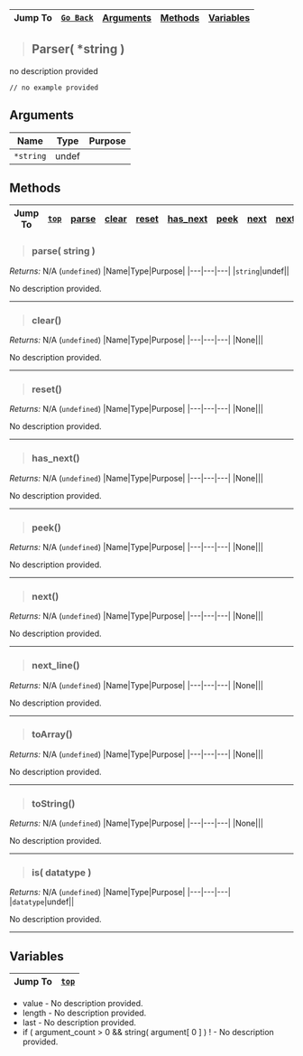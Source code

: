 |Jump To|[`Go Back`]()|[Arguments](#arguments)|[Methods](#methods)|[Variables](#variables)|
|---|---|---|---|---|
>## Parser( *string )
no description provided
```GML
// no example provided
```
## Arguments
|Name|Type|Purpose|
|---|---|---|
|`*string`|undef||
## Methods
|Jump To|[`top`](#)|[parse](#parse-string-)|[clear](#clear)|[reset](#reset)|[has_next](#has_next)|[peek](#peek)|[next](#next)|[next_line](#next_line)|[toArray](#toarray)|[toString](#tostring)|[is](#is-datatype-)|
|---|---|---|---|---|---|---|---|---|---|---|---|
> ### parse( string )
*Returns:* N/A (`undefined`)
|Name|Type|Purpose|
|---|---|---|
|`string`|undef||

No description provided.
***
> ### clear()
*Returns:* N/A (`undefined`)
|Name|Type|Purpose|
|---|---|---|
|None|||

No description provided.
***
> ### reset()
*Returns:* N/A (`undefined`)
|Name|Type|Purpose|
|---|---|---|
|None|||

No description provided.
***
> ### has_next()
*Returns:* N/A (`undefined`)
|Name|Type|Purpose|
|---|---|---|
|None|||

No description provided.
***
> ### peek()
*Returns:* N/A (`undefined`)
|Name|Type|Purpose|
|---|---|---|
|None|||

No description provided.
***
> ### next()
*Returns:* N/A (`undefined`)
|Name|Type|Purpose|
|---|---|---|
|None|||

No description provided.
***
> ### next_line()
*Returns:* N/A (`undefined`)
|Name|Type|Purpose|
|---|---|---|
|None|||

No description provided.
***
> ### toArray()
*Returns:* N/A (`undefined`)
|Name|Type|Purpose|
|---|---|---|
|None|||

No description provided.
***
> ### toString()
*Returns:* N/A (`undefined`)
|Name|Type|Purpose|
|---|---|---|
|None|||

No description provided.
***
> ### is( datatype )
*Returns:* N/A (`undefined`)
|Name|Type|Purpose|
|---|---|---|
|`datatype`|undef||

No description provided.
***
## Variables
|Jump To|[`top`](#)|
|---|---|

* value - No description provided.
* length - No description provided.
* last - No description provided.
* if ( argument_count > 0 && string( argument[ 0 ] ) ! - No description provided.


